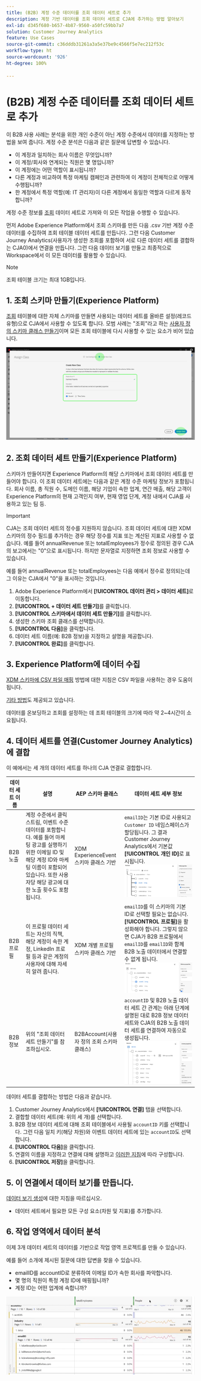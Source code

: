 ```yaml
---
title: (B2B) 계정 수준 데이터를 조회 데이터 세트로 추가
description: 계정 기반 데이터를 조회 데이터 세트로 CJA에 추가하는 방법 알아보기
exl-id: d345f680-b657-4b87-9560-a50fc59bb7a7
solution: Customer Journey Analytics
feature: Use Cases
source-git-commit: c36dddb31261a3a5e37be9c4566f5e7ec212f53c
workflow-type: ht
source-wordcount: '926'
ht-degree: 100%

---
```


# (B2B) 계정 수준 데이터를 조회 데이터 세트로 추가

이 B2B 사용 사례는 분석을 위한 개인 수준이 아닌 계정 수준에서 데이터를 지정하는 방법을 보여 줍니다. 계정 수준 분석은 다음과 같은 질문에 답변할 수 있습니다.

* 이 계정과 일치하는 회사 이름은 무엇입니까?
* 이 계정/회사와 연계되는 직원은 몇 명입니까?
* 이 계정에는 어떤 역할이 표시됩니까?
* 다른 계정과 비교하여 특정 마케팅 캠페인과 관련하여 이 계정이 전체적으로 어떻게 수행됩니까?
* 한 계정에서 특정 역할(예: IT 관리자)이 다른 계정에서 동일한 역할과 다르게 동작합니까?

계정 수준 정보를 [조회](/help/getting-started/cja-glossary.md) 데이터 세트로 가져와 이 모든 작업을 수행할 수 있습니다.

먼저 Adobe Experience Platform에서 조회 스키마를 만든 다음 .csv 기반 계정 수준 데이터를 수집하여 조회 테이블 데이터 세트를 만듭니다. 그런 다음 Customer Journey Analytics(사용자가 생성한 조회를 포함하여 서로 다른 데이터 세트를 결합하는 CJA0)에서 연결을 만듭니다. 그런 다음 데이터 보기를 만들고 최종적으로 Workspace에서 이 모든 데이터를 활용할 수 있습니다.

>[!NOTE]
>
>조회 테이블 크기는 최대 1GB입니다.

## 1. 조회 스키마 만들기(Experience Platform)

[조회](/help/getting-started/cja-glossary.md) 테이블에 대한 자체 스키마를 만들면 사용되는 데이터 세트를 올바른 설정(레코드 유형)으로 CJA에서 사용할 수 있도록 합니다. 모범 사례는 &quot;조회&quot;라고 하는 [사용자 정의 스키마 클래스 만들기](https://experienceleague.adobe.com/docs/experience-platform/xdm/tutorials/create-schema-ui.html?lang=ko-KR#create-new-class)이며 모든 조회 테이블에 다시 사용할 수 있는 요소가 비어 있습니다.

![](assets/create-new-class.png)

## 2. 조회 데이터 세트 만들기(Experience Platform)

스키마가 만들어지면 Experience Platform의 해당 스키마에서 조회 데이터 세트를 만들어야 합니다. 이 조회 데이터 세트에는 다음과 같은 계정 수준 마케팅 정보가 포함됩니다. 회사 이름, 총 직원 수, 도메인 이름, 해당 기업이 속한 업계, 연간 매출, 해당 고객이 Experience Platform의 현재 고객인지 여부, 현재 영업 단계, 계정 내에서 CJA를 사용하고 있는 팀 등.

>[!IMPORTANT]
>
>CJA는 조회 데이터 세트의 정수를 지원하지 않습니다. 조회 데이터 세트에 대한 XDM 스키마의 정수 필드를 추가하는 경우 해당 정수를 지표 또는 계산된 지표로 사용할 수 없습니다. 예를 들어 annualRevenue 또는 totalEmployees가 정수로 정의된 경우 CJA의 보고에서는 &quot;0&quot;으로 표시됩니다. 하지만 문자열로 지정하면 조회 정보로 사용할 수 있습니다.

예를 들어 annualRevenue 또는 totalEmployees는 다음 예에서 정수로 정의되는데 그 이유는 CJA에서 &quot;0&quot;을 표시하는 것입니다.

1. Adobe Experience Platform에서 **[!UICONTROL 데이터 관리 > 데이터 세트]**&#x200B;로 이동합니다.
1. **[!UICONTROL + 데이터 세트 만들기]**&#x200B;를 클릭합니다.
1. **[!UICONTROL 스키마에서 데이터 세트 만들기]**&#x200B;를 클릭합니다.
1. 생성한 스키마 조회 클래스를 선택합니다.
1. **[!UICONTROL 다음]**&#x200B;을 클릭합니다.
1. 데이터 세트 이름(예: B2B 정보)을 지정하고 설명을 제공합니다.
1. **[!UICONTROL 완료]**&#x200B;를 클릭합니다.

## 3. Experience Platform에 데이터 수집

[XDM 스키마에 CSV 파일 매핑](https://experienceleague.adobe.com/docs/experience-platform/ingestion/tutorials/map-a-csv-file.html?lang=ko-KR) 방법에 대한 지침은 CSV 파일을 사용하는 경우 도움이 됩니다.

[기타 방법](https://experienceleague.adobe.com/docs/experience-platform/ingestion/home.html?lang=ko-KR)도 제공되고 있습니다.

데이터를 온보딩하고 조회를 설정하는 데 조회 테이블의 크기에 따라 약 2~4시간이 소요됩니다.

## 4. 데이터 세트를 연결(Customer Journey Analytics)에 결합

이 예에서는 세 개의 데이터 세트를 하나의 CJA 연결로 결합합니다.

| 데이터 세트 이름 | 설명 | AEP 스키마 클래스 | 데이터 세트 세부 정보 |
| --- | --- | --- | --- |
| B2B 노출 | 계정 수준에서 클릭스트림, 이벤트 수준 데이터를 포함합니다. 예를 들어 마케팅 광고를 실행하기 위한 이메일 ID 및 해당 계정 ID와 마케팅 이름이 포함되어 있습니다. 또한 사용자당 해당 광고에 대한 노출 횟수도 포함됩니다. | XDM ExperienceEvent 스키마 클래스 기반 | `emailID`는 기본 ID로 사용되고 `Customer ID` 네임스페이스가 할당됩니다. 그 결과 Customer Journey Analytics에서 기본값 **[!UICONTROL 개인 ID]**&#x200B;로 표시됩니다. ![노출 횟수](assets/impressions-mixins.png) |
| B2B 프로필 | 이 프로필 데이터 세트는 자신의 직책, 해당 계정이 속한 계정, LinkedIn 프로필 등과 같은 계정의 사용자에 대해 자세히 알려 줍니다. | XDM 개별 프로필 스키마 클래스 기반 | `emailID`를 이 스키마의 기본 ID로 선택할 필요는 없습니다. **[!UICONTROL 프로필]**&#x200B;을 활성화해야 합니다. 그렇지 않으면 CJA가 B2B 프로필에서 `emailID`를 `emailID`와 함께 B2B 노출 데이터에서 연결할 수 없게 됩니다. ![프로필](assets/profile-mixins.png) |
| B2B 정보 | 위의 &quot;조회 데이터 세트 만들기&quot;를 참조하십시오. | B2BAccount(사용자 정의 조회 스키마 클래스) | `accountID` 및 B2B 노출 데이터 세트 간 관계는 아래 단계에 설명된 대로 B2B 정보 데이터 세트와 CJA의 B2B 노출 데이터 세트를 연결하여 자동으로 생성됩니다. ![조회](assets/lookup-mixins.png) |

데이터 세트를 결합하는 방법은 다음과 같습니다.

1. Customer Journey Analytics에서 **[!UICONTROL 연결]** 탭을 선택합니다.
1. 결합할 데이터 세트(예: 위의 세 개)를 선택합니다.
1. B2B 정보 데이터 세트에 대해 조회 테이블에서 사용될 `accountID` 키를 선택합니다. 그런 다음 일치 키(해당 차원)와 이벤트 데이터 세트에 있는 `accountID`도 선택합니다.
1. **[!UICONTROL 다음]**&#x200B;을 클릭합니다.
1. 연결의 이름을 지정하고 연결에 대해 설명하고 [이러한 지침](/help/connections/create-connection.md)에 따라 구성합니다.
1. **[!UICONTROL 저장]**&#x200B;을 클릭합니다.

## 5. 이 연결에서 데이터 보기를 만듭니다.

[데이터 보기 생성](/help/data-views/create-dataview.md)에 대한 지침을 따르십시오.

* 데이터 세트에서 필요한 모든 구성 요소(차원 및 지표)를 추가합니다.

## 6. 작업 영역에서 데이터 분석

이제 3개 데이터 세트의 데이터를 기반으로 작업 영역 프로젝트를 만들 수 있습니다.

예를 들어 소개에 제시된 질문에 대한 답변을 찾을 수 있습니다.

* emailID를 accountID로 분류하여 이메일 ID가 속한 회사를 파악합니다.
* 몇 명의 직원이 특정 계정 ID에 매핑됩니까?
* 계정 ID는 어떤 업계에 속합니까?

![](assets/project-lookup.png)

